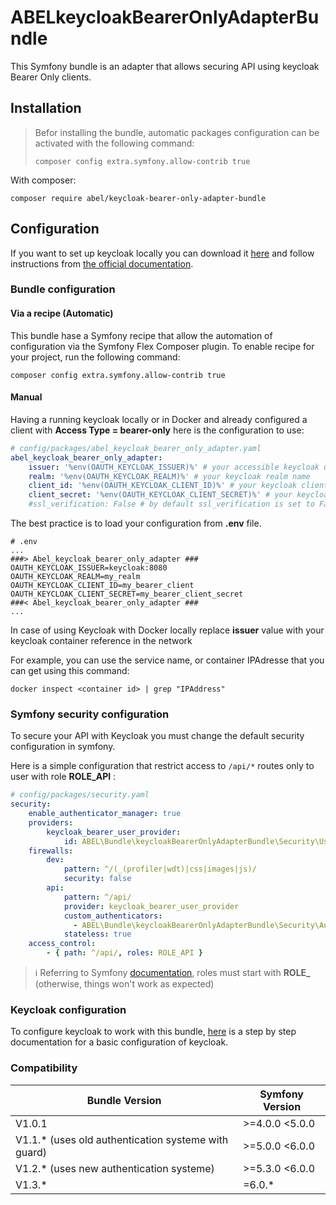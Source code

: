 ABELkeycloakBearerOnlyAdapterBundle
===================================

This Symfony bundle is an adapter that allows securing API using keycloak Bearer Only clients.

## Installation

> Befor installing the bundle, automatic packages configuration can be activated with the following command:
> ```
> composer config extra.symfony.allow-contrib true
> ```

With composer:

```
composer require abel/keycloak-bearer-only-adapter-bundle
```

## Configuration

If you want to set up keycloak locally you can download it [here](https://www.keycloak.org/downloads) and follow instructions from [the official documentation](https://www.keycloak.org/docs/latest/server_installation/index.html).

### Bundle configuration

#### Via a recipe (Automatic)
This bundle hase a Symfony recipe that allow the automation of configuration via the Symfony Flex Composer plugin.
To enable recipe for your project, run the following command:

```
composer config extra.symfony.allow-contrib true
```

#### Manual
Having a running keycloak locally or in Docker and already configured a client with **Access Type = bearer-only**
here is the configuration to use:

```yaml
# config/packages/abel_keycloak_bearer_only_adapter.yaml
abel_keycloak_bearer_only_adapter:
    issuer: '%env(OAUTH_KEYCLOAK_ISSUER)%' # your accessible keycloak url
    realm: '%env(OAUTH_KEYCLOAK_REALM)%' # your keycloak realm name
    client_id: '%env(OAUTH_KEYCLOAK_CLIENT_ID)%' # your keycloak client id
    client_secret: '%env(OAUTH_KEYCLOAK_CLIENT_SECRET)%' # your keycloak client secret
    #ssl_verification: False # by default ssl_verification is set to False
```
The best practice is to load your configuration from **.env** file.

```
# .env
...
###> Abel_keycloak_bearer_only_adapter ###
OAUTH_KEYCLOAK_ISSUER=keycloak:8080
OAUTH_KEYCLOAK_REALM=my_realm
OAUTH_KEYCLOAK_CLIENT_ID=my_bearer_client
OAUTH_KEYCLOAK_CLIENT_SECRET=my_bearer_client_secret
###< Abel_keycloak_bearer_only_adapter ###
...
```

In case of using Keycloak with Docker locally replace **issuer** value with your keycloak container reference in the network

For example, you can use the service name, or container IPAdresse that you can get using this command:

```
docker inspect <container id> | grep "IPAddress"
```
### Symfony security configuration

To secure your API with Keycloak you must change the default security configuration in symfony.

Here is a simple configuration that restrict access to ```/api/*``` routes only to user with role **ROLE_API** :

```yaml
# config/packages/security.yaml
security:
    enable_authenticator_manager: true
    providers:
        keycloak_bearer_user_provider:
            id: ABEL\Bundle\keycloakBearerOnlyAdapterBundle\Security\User\KeycloakBearerUserProvider
    firewalls:
        dev:
            pattern: ^/(_(profiler|wdt)|css|images|js)/
            security: false
        api:
            pattern: ^/api/
            provider: keycloak_bearer_user_provider
            custom_authenticators:
              - ABEL\Bundle\keycloakBearerOnlyAdapterBundle\Security\Authenticator\KeycloakBearerAuthenticator
            stateless: true
    access_control:
        - { path: ^/api/, roles: ROLE_API }
```
> :information_source: Referring to Symfony [documentation](https://symfony.com/doc/5.3/security.html#roles), roles must start with **ROLE_** (otherwise, things won't work as expected)
### Keycloak configuration

To configure keycloak to work with this bundle, [here](./Resources/docs/keycloak-config-guide.md) is a step by step documentation for a basic configuration of keycloak.

### Compatibility


| Bundle Version                                        | Symfony Version    |
| ------------------------------------------------------|--------------------|
| V1.0.1                                                | >=4.0.0   <5.0.0   |
| V1.1.* (uses old authentication systeme with guard)   | >=5.0.0   <6.0.0   |
| V1.2.* (uses new authentication systeme)              | >=5.3.0   <6.0.0   |
| V1.3.*                                                | =6.0.*             |
